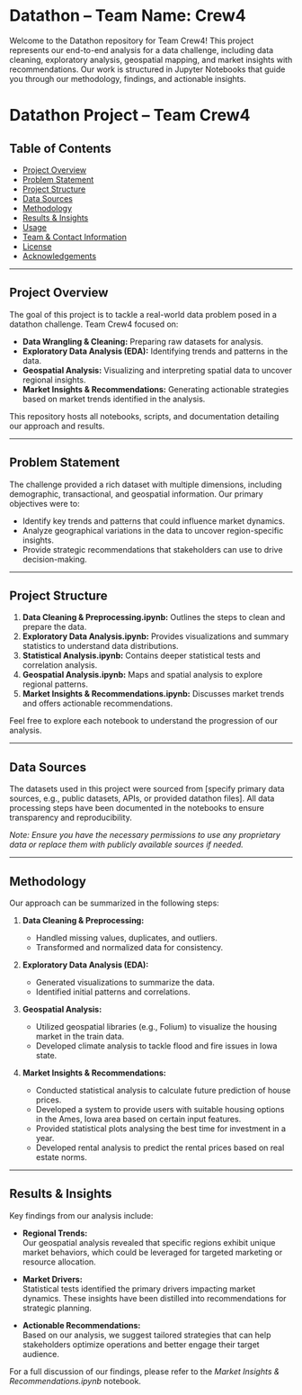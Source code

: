 # Datathon – Team Name: Crew4
Welcome to the Datathon repository for Team Crew4! This project represents our end-to-end analysis for a data challenge, including data cleaning, exploratory analysis, geospatial mapping, and market insights with recommendations. Our work is structured in Jupyter Notebooks that guide you through our methodology, findings, and actionable insights.


# Datathon Project – Team Crew4

## Table of Contents
- [Project Overview](#project-overview)
- [Problem Statement](#problem-statement)
- [Project Structure](#project-structure)
- [Data Sources](#data-sources)
- [Methodology](#methodology)
- [Results & Insights](#results--insights)
- [Usage](#usage)
- [Team & Contact Information](#team--contact-information)
- [License](#license)
- [Acknowledgements](#acknowledgements)

---

## Project Overview
The goal of this project is to tackle a real-world data problem posed in a datathon challenge. Team Crew4 focused on:
- **Data Wrangling & Cleaning:** Preparing raw datasets for analysis.
- **Exploratory Data Analysis (EDA):** Identifying trends and patterns in the data.
- **Geospatial Analysis:** Visualizing and interpreting spatial data to uncover regional insights.
- **Market Insights & Recommendations:** Generating actionable strategies based on market trends identified in the analysis.

This repository hosts all notebooks, scripts, and documentation detailing our approach and results.

---

## Problem Statement
The challenge provided a rich dataset with multiple dimensions, including demographic, transactional, and geospatial information. Our primary objectives were to:
- Identify key trends and patterns that could influence market dynamics.
- Analyze geographical variations in the data to uncover region-specific insights.
- Provide strategic recommendations that stakeholders can use to drive decision-making.

---

## Project Structure
1. **Data Cleaning & Preprocessing.ipynb:** Outlines the steps to clean and prepare the data.
2. **Exploratory Data Analysis.ipynb:** Provides visualizations and summary statistics to understand data distributions.
3. **Statistical Analysis.ipynb:** Contains deeper statistical tests and correlation analysis.
4. **Geospatial Analysis.ipynb:** Maps and spatial analysis to explore regional patterns.
5. **Market Insights & Recommendations.ipynb:** Discusses market trends and offers actionable recommendations.

Feel free to explore each notebook to understand the progression of our analysis.

---

## Data Sources
The datasets used in this project were sourced from [specify primary data sources, e.g., public datasets, APIs, or provided datathon files]. All data processing steps have been documented in the notebooks to ensure transparency and reproducibility.

*Note: Ensure you have the necessary permissions to use any proprietary data or replace them with publicly available sources if needed.*

---

## Methodology
Our approach can be summarized in the following steps:

1. **Data Cleaning & Preprocessing:**
   - Handled missing values, duplicates, and outliers.
   - Transformed and normalized data for consistency.

2. **Exploratory Data Analysis (EDA):**
   - Generated visualizations to summarize the data.
   - Identified initial patterns and correlations.

3. **Geospatial Analysis:**
   - Utilized geospatial libraries (e.g., Folium) to visualize the housing market in the train data.
   - Developed climate analysis to tackle flood and fire issues in Iowa state.

4. **Market Insights & Recommendations:**
   - Conducted statistical analysis to calculate future prediction of house prices.
   - Developed a system to provide users with suitable housing options in the Ames, Iowa area based on certain input features.
   - Provided statistical plots analysing the best time for investment in a year.
   - Developed rental analysis to predict the rental prices based on real estate norms.

---

## Results & Insights
Key findings from our analysis include:

- **Regional Trends:**  
  Our geospatial analysis revealed that specific regions exhibit unique market behaviors, which could be leveraged for targeted marketing or resource allocation.

- **Market Drivers:**  
  Statistical tests identified the primary drivers impacting market dynamics. These insights have been distilled into recommendations for strategic planning.

- **Actionable Recommendations:**  
  Based on our analysis, we suggest tailored strategies that can help stakeholders optimize operations and better engage their target audience.

For a full discussion of our findings, please refer to the *Market Insights & Recommendations.ipynb* notebook.
